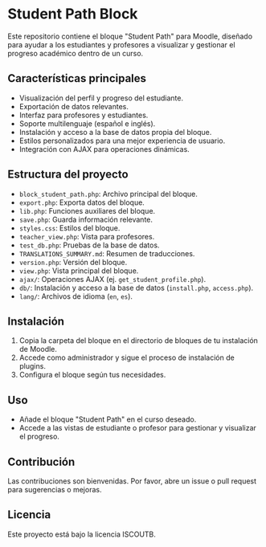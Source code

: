 # Student Path Block

Este repositorio contiene el bloque "Student Path" para Moodle, diseñado para ayudar a los estudiantes y profesores a visualizar y gestionar el progreso académico dentro de un curso.

## Características principales
- Visualización del perfil y progreso del estudiante.
- Exportación de datos relevantes.
- Interfaz para profesores y estudiantes.
- Soporte multilenguaje (español e inglés).
- Instalación y acceso a la base de datos propia del bloque.
- Estilos personalizados para una mejor experiencia de usuario.
- Integración con AJAX para operaciones dinámicas.

## Estructura del proyecto
- `block_student_path.php`: Archivo principal del bloque.
- `export.php`: Exporta datos del bloque.
- `lib.php`: Funciones auxiliares del bloque.
- `save.php`: Guarda información relevante.
- `styles.css`: Estilos del bloque.
- `teacher_view.php`: Vista para profesores.
- `test_db.php`: Pruebas de la base de datos.
- `TRANSLATIONS_SUMMARY.md`: Resumen de traducciones.
- `version.php`: Versión del bloque.
- `view.php`: Vista principal del bloque.
- `ajax/`: Operaciones AJAX (ej. `get_student_profile.php`).
- `db/`: Instalación y acceso a la base de datos (`install.php`, `access.php`).
- `lang/`: Archivos de idioma (`en`, `es`).

## Instalación
1. Copia la carpeta del bloque en el directorio de bloques de tu instalación de Moodle.
2. Accede como administrador y sigue el proceso de instalación de plugins.
3. Configura el bloque según tus necesidades.

## Uso
- Añade el bloque "Student Path" en el curso deseado.
- Accede a las vistas de estudiante o profesor para gestionar y visualizar el progreso.

## Contribución
Las contribuciones son bienvenidas. Por favor, abre un issue o pull request para sugerencias o mejoras.

## Licencia
Este proyecto está bajo la licencia ISCOUTB.
